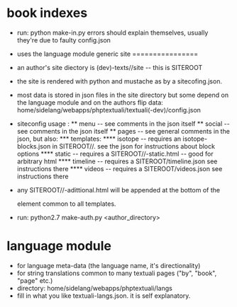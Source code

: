 book indexes
============
* run: python make-in.py 
errors should explain themselves, usually they're due to faulty config.json
* uses the language module
generic site
================
* an author's site diectory is (dev)-texts/<auhthor>/site -- this is SITEROOT
* the site is rendered with python and mustache as by a sitecofing.json.
* most data is stored in json files in the site directory but some depend on the language module and on the authors flip data: home/sidelang/webapps/phptextuali/textuali(-dev)/config.json
* siteconfig usage :
    ** menu -- see comments in the json itself 
    ** social -- see comments in the json itself 
    ** pages -- see general comments in the json, but also: 
        *** templates:
            **** isotope -- requires an isotope-blocks.json in SITEROOT/<lang>/. see the json for instructions about block options
            **** static -- requires a SITEROOT/<lang>/<page>-static.html -- good for arbitrary html
            **** timeline -- requires a SITEROOT/timeline.json see instructions there
            **** videos -- requires a SITEROOT/videos.json see instructions there
       
* any SITEROOT/<lang>/<page>-adittional.html will be appended at the bottom of the <main> element common to all templates.
* run: python2.7 make-auth.py <author_directory>

language module
===============
* for language meta-data (the language name, it's directionality)
* for string translations common to many textuali pages ("by", "book", "page" etc.)
* directory:  home/sidelang/webapps/phptextuali/langs
* fill in what you like textuali-langs.json. it is self explanatory.
